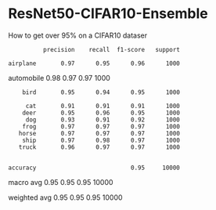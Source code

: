 # ResNet50-CIFAR10-Ensemble
How to get over 95% on a CIFAR10 dataser

              precision    recall  f1-score   support

    airplane       0.97      0.95      0.96      1000
    
  automobile       0.98      0.97      0.97      1000
  
        bird       0.95      0.94      0.95      1000
        
         cat       0.91      0.91      0.91      1000
        deer       0.95      0.96      0.95      1000
         dog       0.93      0.91      0.92      1000
        frog       0.97      0.97      0.97      1000
       horse       0.97      0.97      0.97      1000
        ship       0.97      0.98      0.97      1000
       truck       0.96      0.97      0.97      1000


    accuracy                           0.95     10000
    
   macro avg       0.95      0.95      0.95     10000
   
weighted avg       0.95      0.95      0.95     10000

